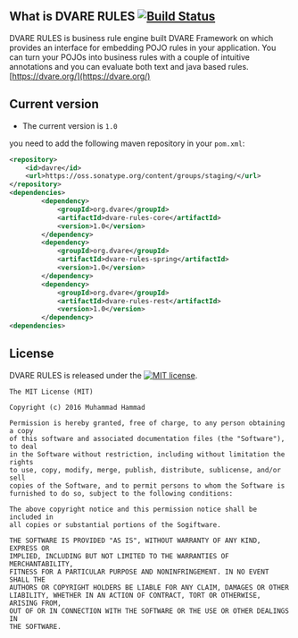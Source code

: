## What is DVARE RULES [![Build Status](https://travis-ci.org/dvare/rules.svg?branch=master)](https://travis-ci.org/dvare/rules)
DVARE RULES is business rule engine built DVARE Framework on which provides an interface for embedding
        POJO rules in your application. You can turn your POJOs into business rules with a couple of intuitive
        annotations and you can evaluate both text and java based rules.[https://dvare.org/](https://dvare.org/)

## Current version

* The current  version is `1.0` 

 you need to add the following maven repository in your `pom.xml`:

```xml
<repository>
    <id>davre</id>
    <url>https://oss.sonatype.org/content/groups/staging/</url>
</repository>
<dependencies>
        <dependency>
            <groupId>org.dvare</groupId>
            <artifactId>dvare-rules-core</artifactId>
            <version>1.0</version>
        </dependency>
        <dependency>
            <groupId>org.dvare</groupId>
            <artifactId>dvare-rules-spring</artifactId>
            <version>1.0</version>
        </dependency>    
        <dependency>
            <groupId>org.dvare</groupId>
            <artifactId>dvare-rules-rest</artifactId>
            <version>1.0</version>
        </dependency>              
<dependencies>
```

## License
DVARE RULES is released under the [![MIT license](http://img.shields.io/badge/license-MIT-brightgreen.svg?style=flat)](http://opensource.org/licenses/MIT).

```
The MIT License (MIT)

Copyright (c) 2016 Muhammad Hammad

Permission is hereby granted, free of charge, to any person obtaining a copy
of this software and associated documentation files (the "Software"), to deal
in the Software without restriction, including without limitation the rights
to use, copy, modify, merge, publish, distribute, sublicense, and/or sell
copies of the Software, and to permit persons to whom the Software is
furnished to do so, subject to the following conditions:

The above copyright notice and this permission notice shall be included in
all copies or substantial portions of the Sogiftware.

THE SOFTWARE IS PROVIDED "AS IS", WITHOUT WARRANTY OF ANY KIND, EXPRESS OR
IMPLIED, INCLUDING BUT NOT LIMITED TO THE WARRANTIES OF MERCHANTABILITY,
FITNESS FOR A PARTICULAR PURPOSE AND NONINFRINGEMENT. IN NO EVENT SHALL THE
AUTHORS OR COPYRIGHT HOLDERS BE LIABLE FOR ANY CLAIM, DAMAGES OR OTHER
LIABILITY, WHETHER IN AN ACTION OF CONTRACT, TORT OR OTHERWISE, ARISING FROM,
OUT OF OR IN CONNECTION WITH THE SOFTWARE OR THE USE OR OTHER DEALINGS IN
THE SOFTWARE.
```



